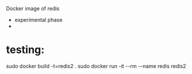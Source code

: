 Docker image of redis
- experimental phase
- 

# testing:
sudo docker build -t=redis2 .
sudo docker run -it --rm --name redis redis2

